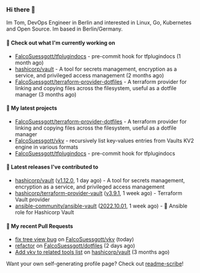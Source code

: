 ### Hi there 👋

Im Tom, DevOps Engineer in Berlin and interested in Linux, Go, Kubernetes and Open Source.
Im based in Berlin/Germany.

#### 👷 Check out what I'm currently working on

- [FalcoSuessgott/tfplugindocs](https://github.com/FalcoSuessgott/tfplugindocs) - pre-commit hook for tfplugindocs (1 month ago)
- [hashicorp/vault](https://github.com/hashicorp/vault) - A tool for secrets management, encryption as a service, and privileged access management (2 months ago)
- [FalcoSuessgott/terraform-provider-dotfiles](https://github.com/FalcoSuessgott/terraform-provider-dotfiles) - A terraform provider for linking and copying files across the filesystem, useful as a dotfile manager (3 months ago)

#### 🌱 My latest projects

- [FalcoSuessgott/terraform-provider-dotfiles](https://github.com/FalcoSuessgott/terraform-provider-dotfiles) - A terraform provider for linking and copying files across the filesystem, useful as a dotfile manager
- [FalcoSuessgott/vkv](https://github.com/FalcoSuessgott/vkv) - recursively list key-values entries from Vaults KV2 engine in various formats
- [FalcoSuessgott/tfplugindocs](https://github.com/FalcoSuessgott/tfplugindocs) - pre-commit hook for tfplugindocs

#### 🔭 Latest releases I've contributed to

- [hashicorp/vault](https://github.com/hashicorp/vault) ([v1.12.0](https://github.com/hashicorp/vault/releases/tag/v1.12.0), 1 day ago) - A tool for secrets management, encryption as a service, and privileged access management
- [hashicorp/terraform-provider-vault](https://github.com/hashicorp/terraform-provider-vault) ([v3.9.1](https://github.com/hashicorp/terraform-provider-vault/releases/tag/v3.9.1), 1 week ago) - Terraform Vault provider
- [ansible-community/ansible-vault](https://github.com/ansible-community/ansible-vault) ([2022.10.01](https://github.com/ansible-community/ansible-vault/releases/tag/2022.10.01), 1 week ago) - :key: Ansible role for Hashicorp Vault

#### 🔨 My recent Pull Requests

- [fix tree view bug](https://github.com/FalcoSuessgott/vkv/pull/82) on [FalcoSuessgott/vkv](https://github.com/FalcoSuessgott/vkv) (today)
- [refactor](https://github.com/FalcoSuessgott/dotfiles/pull/3) on [FalcoSuessgott/dotfiles](https://github.com/FalcoSuessgott/dotfiles) (2 days ago)
- [Add vkv to related tools list](https://github.com/hashicorp/vault/pull/16285) on [hashicorp/vault](https://github.com/hashicorp/vault) (3 months ago)

Want your own self-generating profile page? Check out [readme-scribe](https://github.com/muesli/readme-scribe)!